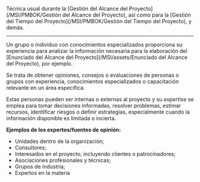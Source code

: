 Técnica usual durante la [Gestión del Alcance del Proyecto](/MSI/PMBOK/Gestión del Alcance del Proyecto), así como para la [Gestión del Tiempo del Proyecto](/MSI/PMBOK/Gestión del Tiempo del Proyecto), y demás.
****
Un grupo o individuo con conocimientos especializados proporciona su experiencia para analizar la información necesaria para la elaboración del [Enunciado del Alcance del Proyecto](/MSI/assets/Enunciado del Alcance del Proyecto), por ejemplo.

Se trata de obtener opiniones, consejos o evaluaciones de personas o grupos con experiencia, conocimientos especializados o capacitación relevante en un área específica.

Estas personas pueden ser internas o externas al proyecto y su *expertise* se emplea para tomar decisiones informadas, resolver problemas, estimar recursos, identificar riesgos o definir estrategias, especialmente cuando la información disponible es limitada o incierta.

**Ejemplos de los expertos/fuentes de opinión:**

- Unidades dentro de la organización;  
- Consultores;  
- Interesados en el proyecto, incluyendo clientes o patrocinadores;  
- Asociaciones profesionales y técnicas;  
- Grupos de industria; 
- Expertos en la materia
